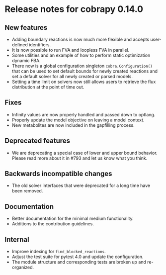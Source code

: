 # Release notes for cobrapy 0.14.0

## New features

* Adding boundary reactions is now much more flexible and accepts 
  user-defined identifiers.
* It is now possible to run FVA and loopless FVA in parallel.
* Some utilities and an example of how to perform static optimization dynamic
  FBA. 
* There now is a global configuration singleton `cobra.Configuration()` that 
  can be used to set default bounds for newly created reactions and set a 
  default solver for all newly created or parsed models.
* Setting a time limit on solvers now still allows users to retrieve the flux
  distribution at the point of time out.

## Fixes

* Infinity values are now properly handled and passed down to optlang.
* Properly update the model objective on leaving a model context.
* New metabolites are now included in the gapfilling process.

## Deprecated features

* We are deprecating a special case of lower and upper bound behavior. Please
  read more about it in #793 and let us know what you think.

## Backwards incompatible changes

* The old solver interfaces that were deprecated for a long time have been 
  removed.

## Documentation

* Better documentation for the minimal medium functionality.
* Additions to the contribution guidelines.

## Internal

* Improve indexing for `find_blocked_reactions`.
* Adjust the test suite for pytest 4.0 and update the configuration.
* The module structure and corresponding tests are broken up and re-organized.

